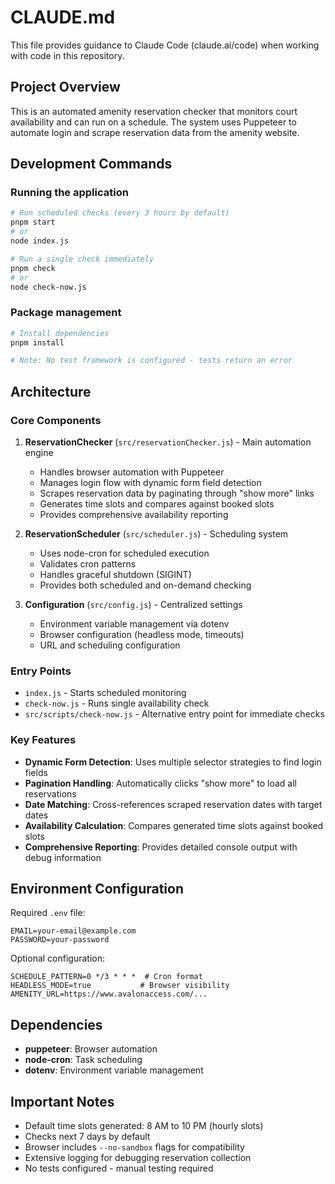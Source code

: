 # CLAUDE.md

This file provides guidance to Claude Code (claude.ai/code) when working with code in this repository.

## Project Overview

This is an automated amenity reservation checker that monitors court availability and can run on a schedule. The system uses Puppeteer to automate login and scrape reservation data from the amenity website.

## Development Commands

### Running the application

```bash
# Run scheduled checks (every 3 hours by default)
pnpm start
# or
node index.js

# Run a single check immediately
pnpm check
# or
node check-now.js
```

### Package management

```bash
# Install dependencies
pnpm install

# Note: No test framework is configured - tests return an error
```

## Architecture

### Core Components

1. **ReservationChecker** (`src/reservationChecker.js`) - Main automation engine

   - Handles browser automation with Puppeteer
   - Manages login flow with dynamic form field detection
   - Scrapes reservation data by paginating through "show more" links
   - Generates time slots and compares against booked slots
   - Provides comprehensive availability reporting

2. **ReservationScheduler** (`src/scheduler.js`) - Scheduling system

   - Uses node-cron for scheduled execution
   - Validates cron patterns
   - Handles graceful shutdown (SIGINT)
   - Provides both scheduled and on-demand checking

3. **Configuration** (`src/config.js`) - Centralized settings
   - Environment variable management via dotenv
   - Browser configuration (headless mode, timeouts)
   - URL and scheduling configuration

### Entry Points

- `index.js` - Starts scheduled monitoring
- `check-now.js` - Runs single availability check
- `src/scripts/check-now.js` - Alternative entry point for immediate checks

### Key Features

- **Dynamic Form Detection**: Uses multiple selector strategies to find login fields
- **Pagination Handling**: Automatically clicks "show more" to load all reservations
- **Date Matching**: Cross-references scraped reservation dates with target dates
- **Availability Calculation**: Compares generated time slots against booked slots
- **Comprehensive Reporting**: Provides detailed console output with debug information

## Environment Configuration

Required `.env` file:

```env
EMAIL=your-email@example.com
PASSWORD=your-password
```

Optional configuration:

```env
SCHEDULE_PATTERN=0 */3 * * *  # Cron format
HEADLESS_MODE=true           # Browser visibility
AMENITY_URL=https://www.avalonaccess.com/...
```

## Dependencies

- **puppeteer**: Browser automation
- **node-cron**: Task scheduling
- **dotenv**: Environment variable management

## Important Notes

- Default time slots generated: 8 AM to 10 PM (hourly slots)
- Checks next 7 days by default
- Browser includes `--no-sandbox` flags for compatibility
- Extensive logging for debugging reservation collection
- No tests configured - manual testing required
